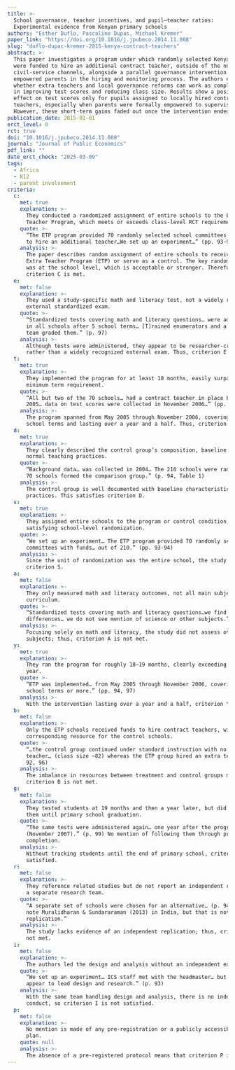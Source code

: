 ```yaml
---
title: >-
  School governance, teacher incentives, and pupil–teacher ratios:
  Experimental evidence from Kenyan primary schools
authors: "Esther Duflo, Pascaline Dupas, Michael Kremer"
paper_link: "https://doi.org/10.1016/j.jpubeco.2014.11.008"
slug: "duflo-dupac-kremer-2015-kenya-contract-teachers"
abstract: >-
  This paper investigates a program under which randomly selected Kenyan schools
  were funded to hire an additional contract teacher, outside of the normal
  civil-service channels, alongside a parallel governance intervention that
  empowered parents in the hiring and monitoring process. The authors examine
  whether extra teachers and local governance reforms can work as complements
  in improving test scores and reducing class size. Results show a positive
  effect on test scores only for pupils assigned to locally hired contract
  teachers, especially when parents were formally empowered to supervise them.
  However, these short-term gains faded out once the intervention ended.
publication_date: 2015-01-01
erct_level: 0
rct: true
doi: "10.1016/j.jpubeco.2014.11.008"
journal: "Journal of Public Economics"
pdf_link: ""
date_erct_check: "2025-03-09"
tags:
  - Africa
  - K12
  - parent involvement
criteria:
  c:
    met: true
    explanation: >-
      They conducted a randomized assignment of entire schools to the Extra
      Teacher Program, which meets or exceeds class-level RCT requirements.
    quote: >-
      “The ETP program provided 70 randomly selected school committees with funds
      to hire an additional teacher…We set up an experiment…” (pp. 93-94)
    analysis: >-
      The paper describes random assignment of entire schools to receive the
      Extra Teacher Program (ETP) or serve as a control. The key randomization
      was at the school level, which is acceptable or stronger. Therefore,
      criterion C is met.
  e:
    met: false
    explanation: >-
      They used a study-specific math and literacy test, not a widely recognized
      external standardized exam.
    quote: >-
      “Standardized tests covering math and literacy questions… were administered
      in all schools after 5 school terms… [T]rained enumerators and a separate
      team graded them.” (p. 97)
    analysis: >-
      Although tests were administered, they appear to be researcher-created
      rather than a widely recognized external exam. Thus, criterion E is not met.
  t:
    met: true
    explanation: >-
      They implemented the program for at least 18 months, easily surpassing the
      minimum term requirement.
    quote: >-
      “All but two of the 70 schools… had a contract teacher in place by early May
      2005… data on test scores were collected in November 2006…” (pp. 94, 97)
    analysis: >-
      The program spanned from May 2005 through November 2006, covering multiple
      school terms and lasting over a year and a half. Thus, criterion T is met.
  d:
    met: true
    explanation: >-
      They clearly described the control group’s composition, baseline data, and
      normal teaching practices.
    quote: >-
      “Background data… was collected in 2004… The 210 schools were randomly divided…
      70 schools formed the comparison group.” (p. 94, Table 1)
    analysis: >-
      The control group is well documented with baseline characteristics and usual
      practices. This satisfies criterion D.
  s:
    met: true
    explanation: >-
      They assigned entire schools to the program or control condition,
      satisfying school-level randomization.
    quote: >-
      “We set up an experiment… The ETP program provided 70 randomly selected school
      committees with funds… out of 210.” (pp. 93-94)
    analysis: >-
      Since the unit of randomization was the entire school, the study meets
      criterion S.
  a:
    met: false
    explanation: >-
      They only measured math and literacy outcomes, not all main subjects in the
      curriculum.
    quote: >-
      “Standardized tests covering math and literacy questions…we find large
      differences… we do not see mention of science or other subjects.” (p. 97)
    analysis: >-
      Focusing solely on math and literacy, the study did not assess other core
      subjects; thus, criterion A is not met.
  y:
    met: true
    explanation: >-
      They ran the program for roughly 18–19 months, clearly exceeding one school
      year.
    quote: >-
      “ETP was implemented… from May 2005 through November 2006, covering at least 3
      school terms or more.” (pp. 94, 97)
    analysis: >-
      With the intervention lasting over a year and a half, criterion Y is met.
  b:
    met: false
    explanation: >-
      Only the ETP schools received funds to hire contract teachers, with no
      corresponding resource for the control schools.
    quote: >-
      “…the control group continued under standard instruction with no additional
      teacher… (class size ~82) whereas the ETP group hired an extra teacher…” (pp.
      92, 96)
    analysis: >-
      The imbalance in resources between treatment and control groups means that
      criterion B is not met.
  g:
    met: false
    explanation: >-
      They tested students at 19 months and then a year later, but did not track
      them until primary school graduation.
    quote: >-
      “The same tests were administered again… one year after the program ended
      (November 2007).” (p. 99) No mention of following them through primary
      completion.
    analysis: >-
      Without tracking students until the end of primary school, criterion G is not
      satisfied.
  r:
    met: false
    explanation: >-
      They reference related studies but do not report an independent replication by
      a separate research team.
    quote: >-
      “A separate set of schools were chosen for an alternative… (p. 94) … We also
      note Muralidharan & Sundararaman (2013) in India, but that is not an explicit
      replication.”
    analysis: >-
      The study lacks evidence of an independent replication; thus, criterion R is
      not met.
  i:
    met: false
    explanation: >-
      The authors led the design and analysis without an independent external team.
    quote: >-
      “We set up an experiment… ICS staff met with the headmaster… but the authors
      appear to lead design and research.” (p. 93)
    analysis: >-
      With the same team handling design and analysis, there is no independent
      conduct, so criterion I is not satisfied.
  p:
    met: false
    explanation: >-
      No mention is made of any pre-registration or a publicly accessible analysis
      plan.
    quote: null
    analysis: >-
      The absence of a pre-registered protocol means that criterion P is not met.
---
```

